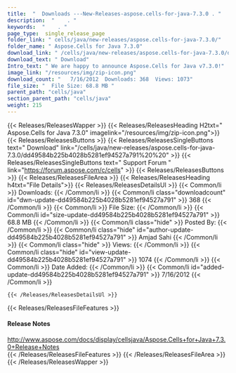 ```yaml
---
title:  "  Downloads ---New-Releases-aspose.cells-for-java-7.3.0 . " 
description:  "    . " 
keywords:  "    . " 
page_type:  single_release_page
folder_link: " cells/java/new-releases/aspose.cells-for-java-7.3.0/"
folder_name: " Aspose.Cells for Java 7.3.0"
download_link: " /cells/java/new-releases/aspose.cells-for-java-7.3.0/dd49584b225b4028b5281ef94527a791"
download_text: " Download"
Intro_text: " We are happy to announce Aspose.Cells for Java v7.3.0!"
image_link: "/resources/img/zip-icon.png"
download_count: "   7/16/2012  Downloads: 368  Views: 1073"
file_size: "  File Size: 68.8 MB "
parent_path: "cells/java"
section_parent_path: "cells/java"
weight: 215
---
```


{{< Releases/ReleasesWapper >}}
  {{< Releases/ReleasesHeading H2txt=" Aspose.Cells for Java 7.3.0" imagelink="/resources/img/zip-icon.png">}}
  {{< Releases/ReleasesButtons >}}
    {{< Releases/ReleasesSingleButtons text=" Download" link="/cells/java/new-releases/aspose.cells-for-java-7.3.0/dd49584b225b4028b5281ef94527a791%20%20" >}}
    {{< Releases/ReleasesSingleButtons text=" Support Forum " link="https://forum.aspose.com/c/cells" >}}
  {{< Releases/ReleasesButtons >}}
  {{< Releases/ReleasesFileArea >}}
    {{< Releases/ReleasesHeading h4txt="File Details">}}
    {{< Releases/ReleasesDetailsUl >}}
            {{< Common/li  >}} Downloads: {{< /Common/li >}} 
      {{< Common/li class="downloadcount" id="dwn-update-dd49584b225b4028b5281ef94527a791" >}} 368 {{< /Common/li >}} 
      {{< Common/li  >}} File Size: {{< /Common/li >}} 
      {{< Common/li id="size-update-dd49584b225b4028b5281ef94527a791" >}} 68.8 MB {{< /Common/li >}} 
      {{< Common/li  class="hide" >}} Posted By: {{< /Common/li >}} 
      {{< Common/li class="hide" id="author-update-dd49584b225b4028b5281ef94527a791" >}} Amjad Sahi {{< /Common/li >}} 
      {{< Common/li class="hide"  >}} Views: {{< /Common/li >}} 
      {{< Common/li class="hide" id="view-update-dd49584b225b4028b5281ef94527a791" >}} 1074 {{< /Common/li >}} 
      {{< Common/li  >}} Date Added: {{< /Common/li >}} 
      {{< Common/li id="added-update-dd49584b225b4028b5281ef94527a791" >}} 7/16/2012 {{< /Common/li >}} 

    {{< /Releases/ReleasesDetailsUl >}}

  {{< Releases/ReleasesFileFeatures >}}
      <h4>Release Notes</h4><div><a href="http://www.aspose.com/docs/display/cellsjava/Aspose.Cells+for+Java+7.3.0+Release+Notes">http://www.aspose.com/docs/display/cellsjava/Aspose.Cells+for+Java+7.3.0+Release+Notes</a></div>
  {{< /Releases/ReleasesFileFeatures >}}
 {{< /Releases/ReleasesFileArea >}}
{{< /Releases/ReleasesWapper >}}


